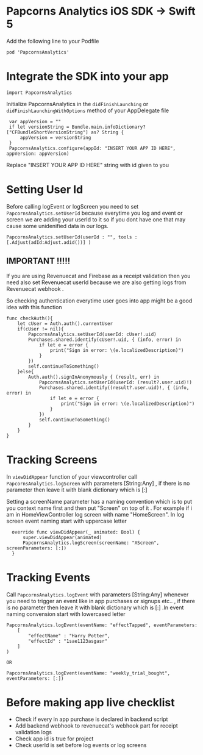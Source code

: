 # Papcorns Analytics iOS SDK -> Swift 5

Add the following line to your Podfile

```
pod 'PapcornsAnalytics'
```

# Integrate the SDK into your app


```
import PapcornsAnalytics
```

Initialize PapcornsAnalytics in the `didFinishLaunching` or `didFinishLaunchingWithOptions` method of your AppDelegate file

```
 var appVersion = ""
 if let versionString = Bundle.main.infoDictionary?["CFBundleShortVersionString"] as? String {
     appVersion = versionString
 }
 PapcornsAnalytics.configure(appId: "INSERT YOUR APP ID HERE", appVersion: appVersion)
```

Replace "INSERT YOUR APP ID HERE" string with id given to you

# Setting User Id

Before calling logEvent or logScreen you need to set  `PapcornsAnalytics.setUserId` because everytime you log and event or screen we are adding your userId to it so if you dont have one that may cause some unidenified data in our logs.

```
PapcornsAnalytics.setUserId(userId : "", tools : [.Adjust(adId:Adjust.adid())] )
```

## IMPORTANT !!!!!

If you are using Revenuecat and Firebase as a receipt validation then you need also set Revenuecat userId because we are also getting logs from Revenuecat webhook . 

So checking authentication everytime user goes into app might be a good idea with this function

```
func checkAuth(){
    let cUser = Auth.auth().currentUser
    if(cUser != nil){
        PapcornsAnalytics.setUserId(userId: cUser!.uid)
        Purchases.shared.identify(cUser!.uid, { (info, error) in
            if let e = error {
                print("Sign in error: \(e.localizedDescription)")
            }
        })
        self.continueToSomething()
    }else{
        Auth.auth().signInAnonymously { (result, err) in
            PapcornsAnalytics.setUserId(userId: (result?.user.uid)!)
            Purchases.shared.identify((result?.user.uid)!, { (info, error) in
                if let e = error {
                    print("Sign in error: \(e.localizedDescription)")
                }
            })
            self.continueToSomething()
        }
    }
}
```

# Tracking Screens

In  `viewDidAppear` function of your viewcontroller call  `PapcornsAnalytics.logScreen` with parameters [String:Any] ,  if there is no parameter then leave it with blank dictionary which is [:] 

Setting a screenName parameter has a naming convention which is to put you context name first and then put "Screen" on top of it . For example if i am in HomeViewController log screen with name "HomeScreen". In log screen event naming start with uppercase letter

```
  override func viewDidAppear(_ animated: Bool) {
      super.viewDidAppear(animated)
      PapcornsAnalytics.logScreen(screenName: "XScreen", screenParameters: [:])
  }
```

# Tracking Events

Call  `PapcornsAnalytics.logEvent` with parameters [String:Any] whenever you need to trigger an event like in app purchases or signups etc.. , if there is no parameter then leave it with blank dictionary which is [:] .In event naming convension start with lowercased letter

```
PapcornsAnalytics.logEvent(eventName: "effectTapped", eventParameters: 
    [ 
        "effectName" : "Harry Potter",
        "effectId" : "1sae1123asgasr"
    ]
)

OR

PapcornsAnalytics.logEvent(eventName: "weekly_trial_bought", eventParameters: [:])
```

# Before making app live checklist

- Check if every in app purchase is declared in backend script
- Add backend webhook to revenuecat's webhook part for receipt validation logs
- Check app id is true for project
- Check userId is set before log events or log screens
